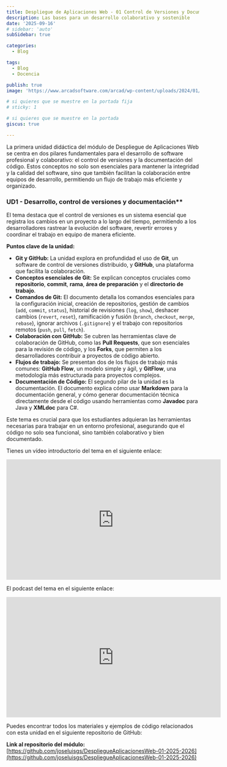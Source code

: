 ```yaml
---
title: Despliegue de Aplicaciones Web - 01 Control de Versiones y Documentación
description: Las bases para un desarrollo colaborativo y sostenible
date: '2025-09-16'
# sidebar: 'auto'
subSidebar: true

categories:
  - Blog

tags:
  - Blog
  - Docencia

publish: true
image: 'https://www.arcadsoftware.com/arcad/wp-content/uploads/2024/01/banner-transition-git-source-code-advantages.jpg'

# si quieres que se muestre en la portada fija
# sticky: 1

# si quieres que se muestre en la portada
giscus: true 

---
```

La primera unidad didáctica del módulo de Despliegue de Aplicaciones Web se centra en dos pilares fundamentales para el desarrollo de software profesional y colaborativo: el control de versiones y la documentación del código. Estos conceptos no solo son esenciales para mantener la integridad y la calidad del software, sino que también facilitan la colaboración entre equipos de desarrollo, permitiendo un flujo de trabajo más eficiente y organizado.

<!-- more -->

### UD1 - Desarrollo, control de versiones y documentación**

El tema destaca que el control de versiones es un sistema esencial que registra los cambios en un proyecto a lo largo del tiempo, permitiendo a los desarrolladores rastrear la evolución del software, revertir errores y coordinar el trabajo en equipo de manera eficiente.

**Puntos clave de la unidad:**

* **Git y GitHub:** La unidad explora en profundidad el uso de **Git**, un software de control de versiones distribuido, y **GitHub**, una plataforma que facilita la colaboración.
* **Conceptos esenciales de Git:** Se explican conceptos cruciales como **repositorio**, **commit**, **rama**, **área de preparación** y el **directorio de trabajo**.
* **Comandos de Git:** El documento detalla los comandos esenciales para la configuración inicial, creación de repositorios, gestión de cambios (`add`, `commit`, `status`), historial de revisiones (`log`, `show`), deshacer cambios (`revert`, `reset`), ramificación y fusión (`branch`, `checkout`, `merge`, `rebase`), ignorar archivos (`.gitignore`) y el trabajo con repositorios remotos (`push`, `pull`, `fetch`).
* **Colaboración con GitHub:** Se cubren las herramientas clave de colaboración de GitHub, como las **Pull Requests**, que son esenciales para la revisión de código, y los **Forks**, que permiten a los desarrolladores contribuir a proyectos de código abierto.
* **Flujos de trabajo:** Se presentan dos de los flujos de trabajo más comunes: **GitHub Flow**, un modelo simple y ágil, y **GitFlow**, una metodología más estructurada para proyectos complejos.
* **Documentación de Código:** El segundo pilar de la unidad es la documentación. El documento explica cómo usar **Markdown** para la documentación general, y cómo generar documentación técnica directamente desde el código usando herramientas como **Javadoc** para Java y **XMLdoc** para C#.

Este tema es crucial para que los estudiantes adquieran las herramientas necesarias para trabajar en un entorno profesional, asegurando que el código no solo sea funcional, sino también colaborativo y bien documentado.

Tienes un vídeo introductorio del tema en el siguiente enlace:

<p style="text-align:center;">
<iframe width="560" height="315" src="https://www.youtube.com/embed/c7h95IZX46Q" frameborder="0" allowfullscreen></iframe>
</p>

El podcast del tema en el siguiente enlace:

<p style="text-align:center;">
<iframe width="560" height="315" src="https://www.youtube.com/embed/HX2gSuX0oow?si=IREAw7yYbvHjSxdZ" frameborder="0" allowfullscreen></iframe>
</p>

Puedes encontrar todos los materiales y ejemplos de código relacionados con esta unidad en el siguiente repositorio de GitHub:

**Link al repositorio del módulo:** [https://github.com/joseluisgs/DespliegueAplicacionesWeb-01-2025-2026](https://github.com/joseluisgs/DespliegueAplicacionesWeb-01-2025-2026)

